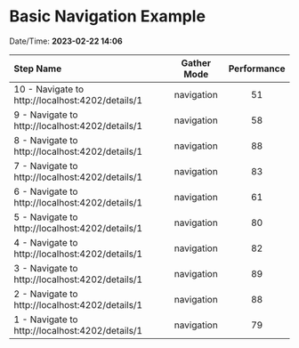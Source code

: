 # Basic Navigation Example

Date/Time: **2023-02-22 14:06**

| Step Name                                        | Gather Mode | Performance |
| :----------------------------------------------- | :---------: | :---------: |
| 10 - Navigate to http://localhost:4202/details/1 | navigation  |     51      |
| 9 - Navigate to http://localhost:4202/details/1  | navigation  |     58      |
| 8 - Navigate to http://localhost:4202/details/1  | navigation  |     88      |
| 7 - Navigate to http://localhost:4202/details/1  | navigation  |     83      |
| 6 - Navigate to http://localhost:4202/details/1  | navigation  |     61      |
| 5 - Navigate to http://localhost:4202/details/1  | navigation  |     80      |
| 4 - Navigate to http://localhost:4202/details/1  | navigation  |     82      |
| 3 - Navigate to http://localhost:4202/details/1  | navigation  |     89      |
| 2 - Navigate to http://localhost:4202/details/1  | navigation  |     88      |
| 1 - Navigate to http://localhost:4202/details/1  | navigation  |     79      |